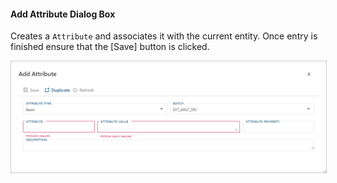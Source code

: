 #### Add Attribute Dialog Box  

Creates a `Attribute` and associates it with the current entity.  Once entry is finished ensure that the [Save] button is clicked.

<img 
    src="images/bimlflex-app-dialog-add-attribute.png" 
    class="border-image" 
    style="border: 1px solid #CCC;" 
    title="Add Attribute Dialog Box" 
/>
